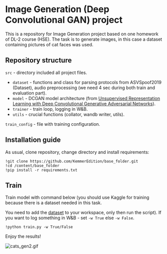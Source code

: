 # Image Generation (Deep Convolutional GAN) project

 This is a repository for Image Generation project based on one homework of DL-2 course (HSE). The task is to generate images, in this case a dataset containing pictures of cat faces was used.
## Repository structure

`src` - directory included all project files.
* `dataset` - functions and class for parsing protocols from ASVSpoof2019 (Dataset), audio preprocessing (we need 4 sec during both train and evaluation part).
* `model` - DCGAN model architecture (from [Unsupervised Representation Learning with Deep Convolutional Generative Adversarial Networks](https://arxiv.org/abs/1511.06434v2)).
* `trainer` - train loop, logging in W&B.
* `utils` - crucial functions (collator, wandb writer, utils).

`train_config` - file with training configuration.
## Installation guide

As usual, clone repository, change directory and install requirements:

```shell
!git clone https://github.com/KemmerEdition/base_folder.git
!cd /content/base_folder
!pip install -r requirements.txt
```
## Train
Train model with command below (you should use Kaggle for training because there is a dataset needed in this task. 

You need to add the [dataset](https://www.kaggle.com/datasets/spandan2/cats-faces-64x64-for-generative-models) to your workspace, only then run the script). If you want to log something in W&B - set `-w True` else `-w False`.
   ```shell
   !python train.py -w True/False
   ``` 
Enjoy the results!

![cats_gen2.gif](https://github.com/KemmerEdition/DcganCat/blob/master/src/cats_gen2.gif)

